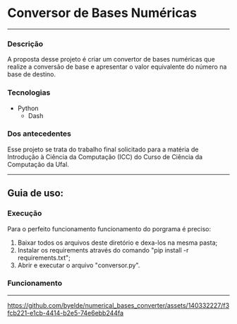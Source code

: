 # Conversor de Bases Numéricas
---

### Descrição
A proposta desse projeto é criar um convertor de bases numéricas que realize a conversão de base e apresentar o valor equivalente do
número na base de destino.

### Tecnologias
* Python
  * Dash

### Dos antecedentes
Esse projeto se trata do trabalho final solicitado para a matéria de Introdução à Ciência da Computação (ICC) do Curso de Ciência da Computação da Ufal.

---
## Guia de uso:
### Execução
Para o perfeito funcionamento funcionamento do porgrama é preciso:
1. Baixar todos os arquivos deste diretório e dexa-los na mesma pasta;
2. Instalar os requirements através do comando "pip install -r requirements.txt";
3. Abrir e executar o arquivo "conversor.py".

### Funcionamento
---
https://github.com/byelde/numerical_bases_converter/assets/140332227/f3fcb221-e1cb-4414-b2e5-74e6ebb244fa

